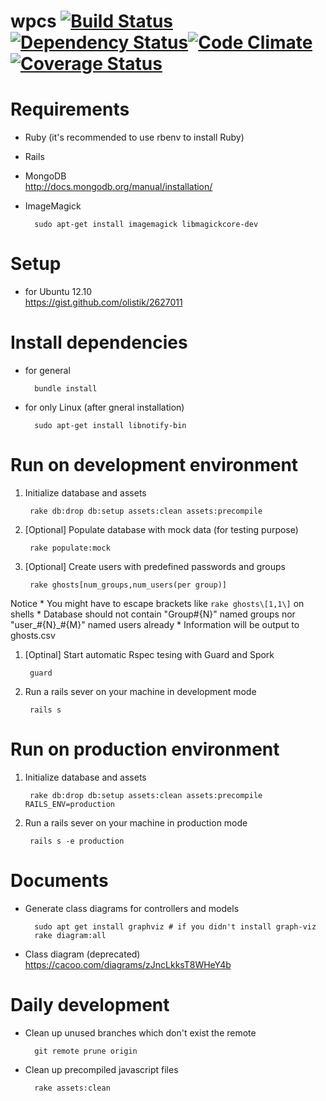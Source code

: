 wpcs
[![Build Status](https://travis-ci.org/TakenokoChocoHolic/wpcs.png?branch=master)](https://travis-ci.org/TakenokoChocoHolic/wpcs)[![Dependency Status](https://gemnasium.com/TakenokoChocoHolic/wpcs.png)](https://gemnasium.com/TakenokoChocoHolic/wpcs)[![Code Climate](https://codeclimate.com/github/TakenokoChocoHolic/wpcs.png)](https://codeclimate.com/github/TakenokoChocoHolic/wpcs)[![Coverage Status](https://coveralls.io/repos/TakenokoChocoHolic/wpcs/badge.png?branch=master)](https://coveralls.io/r/TakenokoChocoHolic/wpcs)
=====

# Requirements
* Ruby (it's recommended to use rbenv to install Ruby)
* Rails
* MongoDB  
http://docs.mongodb.org/manual/installation/
* ImageMagick

        sudo apt-get install imagemagick libmagickcore-dev

# Setup
* for Ubuntu 12.10  
https://gist.github.com/olistik/2627011

# Install dependencies
- for general

        bundle install

- for only Linux (after gneral installation)

        sudo apt-get install libnotify-bin

# Run on development environment

1. Initialize database and assets

        rake db:drop db:setup assets:clean assets:precompile

1. [Optional] Populate database with mock data (for testing purpose)

        rake populate:mock

1. [Optional] Create users with predefined passwords and groups

        rake ghosts[num_groups,num_users(per group)]

  Notice
    * You might have to escape brackets like `rake ghosts\[1,1\]` on shells
    * Database should not contain "Group#{N}" named groups nor "user\_#{N}\_#{M}" named users already
    * Information will be output to ghosts.csv

1. [Optinal] Start automatic Rspec tesing with Guard and Spork

        guard

1. Run a rails sever on your machine in development mode

        rails s

# Run on production environment

1. Initialize database and assets

        rake db:drop db:setup assets:clean assets:precompile RAILS_ENV=production

1. Run a rails sever on your machine in production mode

        rails s -e production

# Documents
- Generate class diagrams for controllers and models

        sudo apt get install graphviz # if you didn't install graph-viz
        rake diagram:all

- Class diagram (deprecated)  
https://cacoo.com/diagrams/zJncLkksT8WHeY4b

# Daily development

- Clean up unused branches which don't exist the remote

        git remote prune origin
        
- Clean up precompiled javascript files

        rake assets:clean


